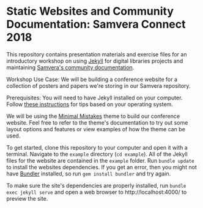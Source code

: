 # Static Websites and Community Documentation: Samvera Connect 2018

This repository contains presentation materials and exercise files for an introductory workshop on using [Jekyll](https://jekyllrb.com/) for digital libraries projects and maintaining [Samvera's community documentation](http://samvera.github.io/).

Workshop Use Case: We will be building a conference website for a collection of posters and papers we're storing in our Samvera repository.

Prerequisites: You will need to have Jekyll installed on your computer. Follow [these instructions](https://jekyllrb.com/docs/installation/) for tips based on your operating system.

We will be using the [Minimal Mistakes](https://mmistakes.github.io/minimal-mistakes/) theme to build our conference website. Feel free to refer to the theme's documentation to try out some layout options and features or view examples of how the theme can be used.  

To get started, clone this repository to your computer and open it with a terminal. Navigate to the `example` directory (`cd example`). All of the Jekyll files for the website are contained in the `example` folder. Run `bundle update` to install the websites dependencies. If you get an error, then you might not have [Bundler](https://bundler.io/) installed, so run `gem install bundler` and try again.

To make sure the site's dependencies are properly installed, run `bundle exec jekyll serve` and open a web browser to http://localhost:4000/ to preview the site.

